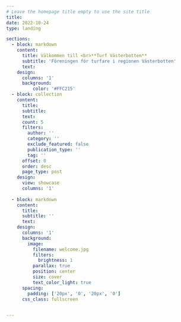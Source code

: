 ```yaml
---
# Leave the homepage title empty to use the site title
title:
date: 2022-10-24
type: landing

sections:
  - block: markdown
    content:
      title: Välkommen till <br>**Turf Västerbotten** 
      subtitle: 'Föreningen för turfare i regionen Västerbotten'
      text: 
    design:
      columns: '1'
      background:
          color: '#FFC215'
  - block: collection
    content:
      title: 
      subtitle: 
      text:
      count: 5
      filters:
        author: ''
        category: ''
        exclude_featured: false
        publication_type: ''
        tag: ''
      offset: 0
      order: desc
      page_type: post
    design:
      view: showcase
      columns: '1'
  
  - block: markdown
    content:
      title:
      subtitle: ''
      text:
    design:
      columns: '1'
      background:
        image: 
          filename: welcome.jpg
          filters:
            brightness: 1
          parallax: true
          position: center
          size: cover
          text_color_light: true
      spacing:
        padding: ['20px', '0', '20px', '0']
      css_class: fullscreen
  

---
```

